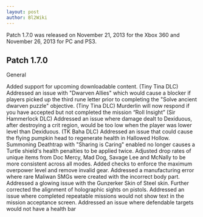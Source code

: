 ```yaml
---
layout: post
author: Bl2Wiki
---
```

Patch 1.7.0 was released on November 21, 2013 for the Xbox 360 and November 26, 2013 for PC and PS3.

## Patch 1.7.0

General

Added support for upcoming downloadable content.
(Tiny Tina DLC) Addressed an issue with "Dwarven Allies" which would cause a blocker if players picked up the third rune letter prior to completing the "Solve ancient dwarven puzzle" objective.
(Tiny Tina DLC) Murderlin will now respond if you have accepted but not completed the mission “Roll Insight”
(Sir Hammerlock DLC) Addressed an issue where damage dealt to Dexiduous, after destroying a crit region, would be too low when the player was lower level than Dexiduous.
(TK Baha DLC) Addressed an issue that could cause the flying pumpkin head to regenerate health in Hallowed Hollow.
Summoning Deathtrap with "Sharing is Caring" enabled no longer causes a Turtle shield's health penalties to be applied twice.
Adjusted drop rates of unique items from Doc Mercy, Mad Dog, Savage Lee and McNally to be more consistent across all modes.
Added checks to enforce the maximum overpower level and remove invalid gear.
Addressed a manufacturing error where rare Maliwan SMGs were created with the incorrect body part.
Addressed a glowing issue with the Gunzerker Skin of Steel skin.
Further corrected the alignment of holographic sights on pistols.
Addressed an issue where completed repeatable missions would not show text in the mission acceptance screen.
Addressed an issue where defendable targets would not have a health bar 